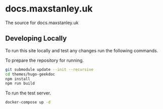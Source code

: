 # docs.maxstanley.uk

The source for docs.maxstanley.uk

## Developing Locally

To run this site locally and test any changes run the following commands.

To prepare the repository for running.

```bash
git submodule update --init --recursive
cd themes/hugo-geekdoc
npm install
npm run build
```

To run the test server.

```bash
docker-compose up -d
```
